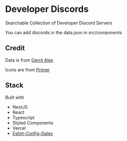 # Developer Discords

Searchable Collection of Developer Discord Servers

You can add discords in the data.json in src/components

## Credit

Data is from [Gerrit Alex](https://github.com/ljosberinn/awesome-dev-discord)

Icons are from [Primer](https://primer.style/octicons/)

## Stack

Built with 
- NextJS
- React
- Typescript
- Styled Components
- Vercel
- [Eslint-Config-Galex](https://github.com/ljosberinn/eslint-config-galex)
